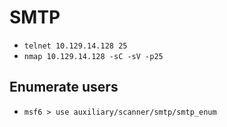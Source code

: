 # SMTP

- `telnet 10.129.14.128 25`
- `nmap 10.129.14.128 -sC -sV -p25`

## Enumerate users
- `msf6 > use auxiliary/scanner/smtp/smtp_enum`
